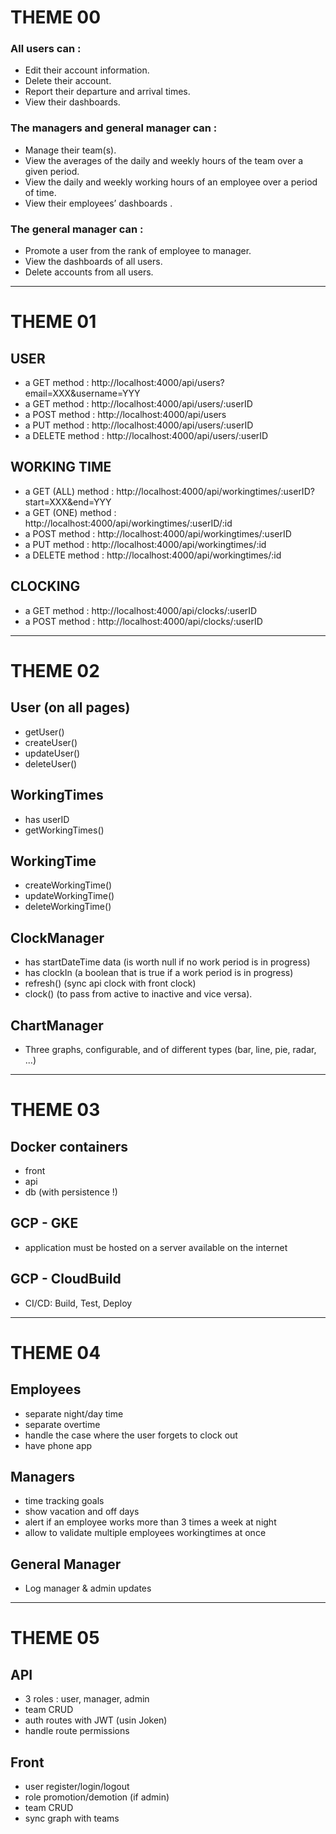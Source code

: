 # THEME 00

### All users can :
- Edit their account information.
- Delete their account.
- Report their departure and arrival times.
- View their dashboards.
### The managers and general manager can :
- Manage their team(s).
- View the averages of the daily and weekly hours of the team over a given period.
- View the daily and weekly working hours of an employee over a period of time.
- View their employees’ dashboards .
### The general manager can :
- Promote a user from the rank of employee to manager.
- View the dashboards of all users.
- Delete accounts from all users.

---

# THEME 01

## USER
- a GET method : http://localhost:4000/api/users?email=XXX&username=YYY
- a GET method : http://localhost:4000/api/users/:userID
- a POST method : http://localhost:4000/api/users
- a PUT method : http://localhost:4000/api/users/:userID
- a DELETE method : http://localhost:4000/api/users/:userID
## WORKING TIME
- a GET (ALL) method : http://localhost:4000/api/workingtimes/:userID?start=XXX&end=YYY
- a GET (ONE) method : http://localhost:4000/api/workingtimes/:userID/:id
- a POST method : http://localhost:4000/api/workingtimes/:userID
- a PUT method : http://localhost:4000/api/workingtimes/:id
- a DELETE method : http://localhost:4000/api/workingtimes/:id
## CLOCKING
- a GET method : http://localhost:4000/api/clocks/:userID
- a POST method : http://localhost:4000/api/clocks/:userID

---

# THEME 02

## User (on all pages)
- getUser()
- createUser()
- updateUser()
- deleteUser()
## WorkingTimes
- has userID
- getWorkingTimes()
## WorkingTime
- createWorkingTime()
- updateWorkingTime()
- deleteWorkingTime()
## ClockManager
- has startDateTime data (is worth null if no work period is in progress)
- has clockIn (a boolean that is true if a work period is in progress)
- refresh() (sync api clock with front clock)
- clock() (to pass from active to inactive and vice versa).
## ChartManager
- Three graphs, configurable, and of different types (bar, line, pie, radar, ...)

---

# THEME 03

## Docker containers
- front
- api
- db (with persistence !)
## GCP - GKE
- application must be hosted on a server available on the internet
## GCP - CloudBuild
- CI/CD: Build, Test, Deploy

---

# THEME 04

## Employees
- separate night/day time
- separate overtime
- handle the case where the user forgets to clock out
- have phone app
## Managers
- time tracking goals
- show vacation and off days
- alert if an employee works more than 3 times a week at night
- allow to validate multiple employees workingtimes at once
## General Manager
- Log manager & admin updates

---

# THEME 05

## API
- 3 roles : user, manager, admin
- team CRUD
- auth routes with JWT (usin Joken)
- handle route permissions
## Front
- user register/login/logout
- role promotion/demotion (if admin)
- team CRUD
- sync graph with teams

